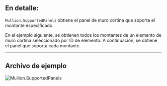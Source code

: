 ## En detalle:
`Mullion.SupportedPanels` obtiene el panel de muro cortina que soporta el montante especificado.

En el ejemplo siguiente, se obtienen todos los montantes de un elemento de muro cortina seleccionado por ID de elemento. A continuación, se obtiene el panel que soporta cada montante.
___
## Archivo de ejemplo

![Mullion.SupportedPanels](./Revit.Elements.Mullion.SupportedPanels_img.jpg)

